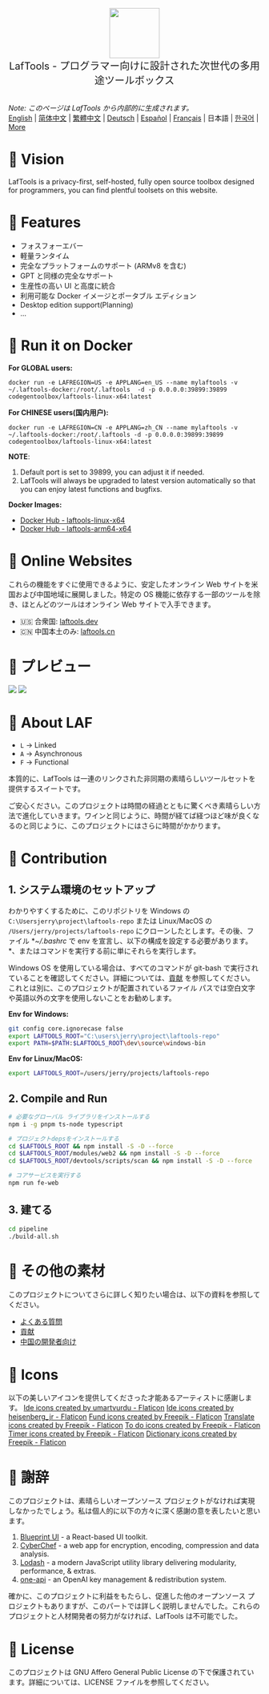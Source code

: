<p align="center">
<img width="100" src="https://github.com/work7z/LafTools/blob/dev/modules/web2/public/static/icon.png?raw=true"></img>
<br>
<span style="font-size:20px">LafTools - プログラマー向けに設計された次世代の多用途ツールボックス
</span>
<!-- <center>
<div style="text-align:center;">
<a target="_blank" href="http://cloud.laftools.cn">LafTools の Insider バージョンをプレビューする</a>
</div>
</center> -->
<br><br>
</p>

<i>Note: このページは LafTools から内部的に生成されます。</i> <br/> [English](/docs/en_US/README.md)  |  [简体中文](/docs/zh_CN/README.md)  |  [繁體中文](/docs/zh_HK/README.md)  |  [Deutsch](/docs/de/README.md)  |  [Español](/docs/es/README.md)  |  [Français](/docs/fr/README.md)  |  日本語  |  [한국어](/docs/ko/README.md) | [More](/docs/) <br/>

# 🔮 Vision

LafTools is a privacy-first, self-hosted, fully open source toolbox designed for programmers, you can find plentful toolsets on this website.

# 💌 Features

- フォスフォーエバー
- 軽量ランタイム
- 完全なプラットフォームのサポート (ARMv8 を含む)
- GPT と同様の完全なサポート
- 生産性の高い UI と高度に統合
- 利用可能な Docker イメージとポータブル エディション
- Desktop edition support(Planning)
- ...

# 🚀 Run it on Docker

**For GLOBAL users:**

```
docker run -e LAFREGION=US -e APPLANG=en_US --name mylaftools -v ~/.laftools-docker:/root/.laftools  -d -p 0.0.0.0:39899:39899 codegentoolbox/laftools-linux-x64:latest
```

**For CHINESE users(国内用户):**

```
docker run -e LAFREGION=CN -e APPLANG=zh_CN --name mylaftools -v ~/.laftools-docker:/root/.laftools -d -p 0.0.0.0:39899:39899 codegentoolbox/laftools-linux-x64:latest
```

**NOTE**:

1. Default port is set to 39899, you can adjust it if needed.
2. LafTools will always be upgraded to latest version automatically so that you can enjoy latest functions and bugfixs.

**Docker Images:**

- [Docker Hub - laftools-linux-x64](https://hub.docker.com/r/codegentoolbox/laftools-linux-x64)
- [Docker Hub - laftools-arm64-x64](https://hub.docker.com/r/codegentoolbox/laftools-arm64-x64)

# 🔗 Online Websites

これらの機能をすぐに使用できるように、安定したオンライン Web サイトを米国および中国地域に展開しました。特定の OS 機能に依存する一部のツールを除き、ほとんどのツールはオンライン Web サイトで入手できます。

- 🇺🇸 合衆国: [laftools.dev](https://laftools.dev)
- 🇨🇳 中国本土のみ: [laftools.cn](https://laftools.cn)

# 🌠 プレビュー

![](https://github.com/work7z/LafTools/blob/dev/devtools/images/portal-1.png?raw=true)
![](https://github.com/work7z/LafTools/blob/dev/devtools/images/preview-dark.png?raw=true)

# 📡 About LAF

- `L` -> Linked
- `A` -> Asynchronous
- `F` -> Functional

本質的に、LafTools は一連のリンクされた非同期の素晴らしいツールセットを提供するスイートです。

ご安心ください。このプロジェクトは時間の経過とともに驚くべき素晴らしい方法で進化していきます。ワインと同じように、時間が経てば経つほど味が良くなるのと同じように、このプロジェクトにはさらに時間がかかります。

# 🌠 Contribution

## 1. システム環境のセットアップ

わかりやすくするために、このリポジトリを Windows の `C:\Usersjerry\project\laftools-repo` または Linux/MacOS の `/Users/jerry/projects/laftools-repo` にクローンしたとします。その後、ファイル **~/.bashrc* で env を宣言し、以下の構成を設定する必要があります。 *、またはコマンドを実行する前に単にそれらを実行します。

Windows OS を使用している場合は、すべてのコマンドが git-bash で実行されていることを確認してください。詳細については、[貢献](/docs/ja/CONTRIBUTION.md) を参照してください。これとは別に、このプロジェクトが配置されているファイル パスでは空白文字や英語以外の文字を使用しないことをお勧めします。

**Env for Windows:**

```bash
git config core.ignorecase false
export LAFTOOLS_ROOT="C:\users\jerry\project\laftools-repo"
export PATH=$PATH:$LAFTOOLS_ROOT\dev\source\windows-bin
```

**Env for Linux/MacOS:**

```bash
export LAFTOOLS_ROOT=/users/jerry/projects/laftools-repo
```

## 2. Compile and Run

```bash
# 必要なグローバル ライブラリをインストールする
npm i -g pnpm ts-node typescript

# プロジェクトdepsをインストールする
cd $LAFTOOLS_ROOT && npm install -S -D --force
cd $LAFTOOLS_ROOT/modules/web2 && npm install -S -D --force
cd $LAFTOOLS_ROOT/devtools/scripts/scan && npm install -S -D --force

# コアサービスを実行する
npm run fe-web

```

## 3. 建てる

```bash
cd pipeline
./build-all.sh
```

# 📑 その他の素材

このプロジェクトについてさらに詳しく知りたい場合は、以下の資料を参照してください。

- [よくある質問](/docs/ja/FAQ.md)
- [貢献](/docs/ja/CONTRIBUTION.md)
- [中国の開発者向け](/devtools/notes/common/issues.md)

# 💐 Icons

以下の美しいアイコンを提供してくださった才能あるアーティストに感謝します。
<a href="https://www.flaticon.com/free-icons/ide" title="ide icons">Ide icons created by umartvurdu - Flaticon</a>
<a href="https://www.flaticon.com/free-icons/ide" title="ide icons">Ide icons created by heisenberg_jr - Flaticon</a>
<a href="https://www.flaticon.com/free-icons/fund" title="fund icons">Fund icons created by Freepik - Flaticon</a>
<a href="https://www.flaticon.com/free-icons/translate" title="translate icons">Translate icons created by Freepik - Flaticon</a>
<a href="https://www.flaticon.com/free-icons/to-do" title="to do icons">To do icons created by Freepik - Flaticon</a>
<a href="https://www.flaticon.com/free-icons/timer" title="timer icons">Timer icons created by Freepik - Flaticon</a>
<a href="https://www.flaticon.com/free-icons/dictionary" title="dictionary icons">Dictionary icons created by Freepik - Flaticon</a>

# 🙏 謝辞

このプロジェクトは、素晴らしいオープンソース プロジェクトがなければ実現しなかったでしょう。私は個人的に以下の方々に深く感謝の意を表したいと思います。

1. [Blueprint UI](https://blueprintjs.com/) - a React-based UI toolkit.
1. [CyberChef](https://github.com/gchq/CyberChef/tree/master) - a web app for encryption, encoding, compression and data analysis.
1. [Lodash](https://github.com/lodash/lodash) - a modern JavaScript utility library delivering modularity, performance, & extras.
1. [one-api](https://github.com/songquanpeng/one-api) - an OpenAI key management & redistribution system.

確かに、このプロジェクトに利益をもたらし、促進した他のオープンソース プロジェクトもありますが、このパートでは詳しく説明しませんでした。これらのプロジェクトと人材開発者の努力がなければ、LafTools は不可能でした。

# 🪪 License

このプロジェクトは GNU Affero General Public License の下で保護されています。詳細については、LICENSE ファイルを参照してください。
